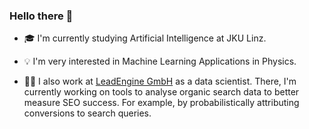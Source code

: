 ### Hello there 👋

- 🎓 I'm currently studying Artificial Intelligence at JKU Linz.

- 💡 I'm very interested in Machine Learning Applications in Physics.

- 👨‍💻 I also work at [LeadEngine GmbH](https://github.com/LeadEngine-GmbH) as a data scientist. There, I'm currently working on tools to analyse organic search data to better measure SEO success. For example, by probabilistically attributing conversions to search queries.
